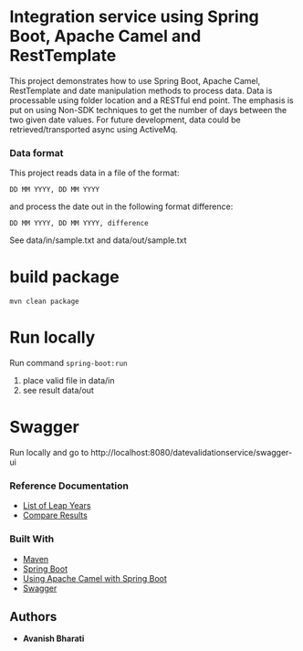 # Integration service using Spring Boot, Apache Camel and RestTemplate

This project demonstrates how to use Spring Boot, Apache Camel, RestTemplate and date manipulation methods to process data.
Data is processable using folder location and a RESTful end point.
The emphasis is put on using Non-SDK techniques to get the number of days between the two given date values.
For future development, data could be retrieved/transported async using ActiveMq.

### Data format
This project reads data in a file of the format:

```DD MM YYYY, DD MM YYYY```

and process the date out in the following format difference:

``DD MM YYYY, DD MM YYYY, difference``

See data/in/sample.txt and data/out/sample.txt

# build package

```mvn clean package```

# Run locally

Run command ```spring-boot:run```

1. place valid file in data/in
2. see result data/out

# Swagger
Run locally and go to http://localhost:8080/datevalidationservice/swagger-ui


### Reference Documentation
* [List of Leap Years](https://kalender-365.de/leap-years.php)
* [Compare Results](https://www.timeanddate.com/date/durationresult.html?d1=31&m1=12&y1=2007&d2=31&m2=12&y2=2010)

### Built With

* [Maven](https://maven.apache.org)
* [Spring Boot](https://spring.io/projects/spring-boot)
* [Using Apache Camel with Spring Boot](https://camel.apache.org/spring-boot)
* [Swagger](https://swagger.io/)

## Authors
* **Avanish Bharati**

